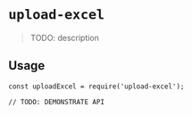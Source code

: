 # `upload-excel`

> TODO: description

## Usage

```
const uploadExcel = require('upload-excel');

// TODO: DEMONSTRATE API
```
